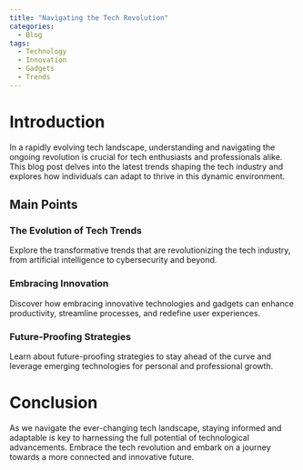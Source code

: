 ```yaml
---
title: "Navigating the Tech Revolution"
categories:
  - Blog
tags:
  - Technology
  - Innovation
  - Gadgets
  - Trends
---
```


# Introduction
In a rapidly evolving tech landscape, understanding and navigating the ongoing revolution is crucial for tech enthusiasts and professionals alike. This blog post delves into the latest trends shaping the tech industry and explores how individuals can adapt to thrive in this dynamic environment.

## Main Points
### The Evolution of Tech Trends
Explore the transformative trends that are revolutionizing the tech industry, from artificial intelligence to cybersecurity and beyond.

### Embracing Innovation
Discover how embracing innovative technologies and gadgets can enhance productivity, streamline processes, and redefine user experiences.

### Future-Proofing Strategies
Learn about future-proofing strategies to stay ahead of the curve and leverage emerging technologies for personal and professional growth.

# Conclusion
As we navigate the ever-changing tech landscape, staying informed and adaptable is key to harnessing the full potential of technological advancements. Embrace the tech revolution and embark on a journey towards a more connected and innovative future.